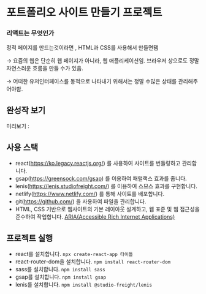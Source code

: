 # 포트폴리오 사이트 만들기 프로젝트
### 리액트는 무엇인가

정적 페이지를 만드는것이라면 , HTML과 CSS를 사용해서 만들면됌

→ 요즘의 웹은 단순히 웹 페이지가 아니라, 웹 애플리케이션임. 브라우저 상으로도 정말 자연스러운 흐름을 만들 수가 있음.

→ 어떠한 유저인터페이스를 동적으로 나타내기 위해서는 정말 수많은 상태를 관리해주어야함.



## 완성작 보기 
미리보기 : 

## 사용 스택
- react(https://ko.legacy.reactjs.org/) 를 사용하여 사이트를 번들링하고 관리합니다.
- gsap(https://greensock.com/gsap) 를 이용하여 패럴랙스 효과를 줍니다.
- lenis(https://lenis.studiofreight.com/) 를 이용하여 스므스 효과를 구현합니다.
- netlify(https://www.netlify.com/) 를 통해 사이트를 배포합니다.
- git(https://github.com/) 을 사용하여 파일을 관리합니다.
- HTML, CSS 기반으로 웹사이트의 기본 레이아웃 설계하고, 웹 표준 및 웹 접근성을 준수하여 작업합니다. [ARIA(Accessible Rich Internet Applications)](https://developer.mozilla.org/en-US/docs/Web/Accessibility/ARIA/Roles)



## 프로젝트 실행
- react를 설치합니다. `npx create-react-app 타이틀`
- react-router-dom을 설치합니다. `npm install react-router-dom`
- sass를 설치합니다. `npm install sass`
- gsap를 설치합니다. `npm install gsap`
- lenis를 설치합니다. `npm install @studio-freight/lenis`
